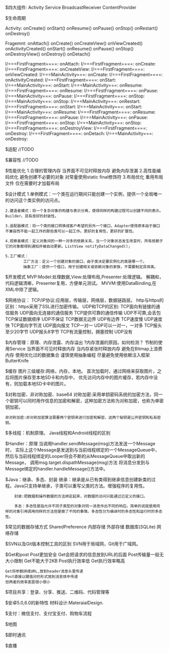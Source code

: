 $四大组件:
	Activity Service BroadcastReceiver ContentProvider

$生命周期

Activity: onCreate() onStart() onResume() onPause() onStop() onRestart() onDestroy()

Fragemnt: onAttach() onCreate() onCreateView() onViewCreated() onActivityCreated() onStart() onResume() onPause() onStop() onDestroyView() onDestroy() onDetach()

I/===FirstFragment====: onAttach: 
I/===FirstFragment====: onCreate: 
I/===FirstFragment====: onCreateView: 
I/===FirstFragment====: onViewCreated: 
I/===MainActivity===: onCreate: 
I/===FirstFragment====: onActivityCreated: 
I/===FirstFragment====: onStart: 
I/===MainActivity===: onStart: 
I/===MainActivity===: onResume: 
I/===FirstFragment====: onResume: 
I/===FirstFragment====: onPause: 
I/===MainActivity===: onPause: 
I/===FirstFragment====: onStop: 
I/===MainActivity===: onStop: 
I/===MainActivity===: onRestart: 
I/===FirstFragment====: onStart: 
I/===MainActivity===: onStart: 
I/===MainActivity===: onResume: 
I/===FirstFragment====: onResume: 
I/===FirstFragment====: onPause: 
I/===MainActivity===: onPause: 
I/===FirstFragment====: onStop: 
I/===MainActivity===: onStop: 
I/===FirstFragment====: onDestroyView: 
I/===FirstFragment====: onDestroy: 
I/===FirstFragment====: onDetach: 
I/===MainActivity===: onDestroy: 

$适配
//TODO

$兼容性
//TODO

$性能优化
	1.合理的管理内存 当界面不可见时释放内存 避免内存泄漏
	2.高性能编码优化 避免创建不必要的对象 对常量使用static final修饰符
	3.布局优化 重用布局文件 仅在需要时才加载布局

$设计模式
	1.单例模式：一个类在运行期间只能创建一个实例，提供一个全局唯一的访问这个类实例的访问点。

	2.建造者模式：将一个复杂对象的构建与表示分离，使得同样的构建过程可以创建不同的表示。Builder。具有良好的封装性。

	3.适配器模式：将一个类的接口转换成客户希望的另外一个接口，Adapter使得原本由于接口不兼容而不能一起工作的那些类可以一起工作。更好的复用性，更好的扩展性。

	4.观察者模式：定义对象间的一种一对多的依赖关系，当一个对象状态发生改变时，所有依赖于它的对象都得到通知并被自动更新。ListView notifyDataChanged();

	5.工厂模式：
			工厂方法：定义一个创建对象的接口，由子类决定要实例化的类是哪一个。
			抽象工厂：提供一个借口，用于创建相关或依赖对象的家族，不需要制定具体类。

$开发模式
	MVP:Model:处理数据,View:处理布局,Presenter:处理逻辑。
		解耦和，代码逻辑清晰，Presenter复用，方便单元测试。
	MVVM:使用DataBinding,在XML中除了逻辑。	

$网络协议：
	TCP/IP协议:应用层，传输层，网络层，数据链路层。
	http与https的区别：https采用了SSL进行加密传输。
	UDP和TCP的区别:
		TCP面向有链接的通信服务	UDP面向无连接的通信服务
		TCP提供可靠的通信传输	UDP不可靠,会丢包
		TCP保证数据顺序			UDP不保证
		TCP数据无边界			UDP有边界
		TCP速度慢				UDP速度快
		TCP面向字节流			UDP面向报文
		TCP一对一				UDP可以一对一，一对多
		TCP报头至少20字节		UDP报头8字节
		TCP有流量控制，拥塞控制	UDP没有

$内存管理：原理、内存泄露、内存溢出 ?内存泄漏的原因，如何检测？
		节制的使用Service
		当界面不可见时释放内存
		当内存紧张时释放内存
		避免在Bitmap上浪费内存
		使用优化过的数据集合
		谨慎使用抽象编程
		尽量避免使用依赖注入框架ButterKnife

$缓存
	图片三级缓存:网络，内存，本地。
		首次加载时，通过网络来获取图片，之后将图片保存至本地SD卡和内存中，
		优先访问内存中的图片缓存，若内存中没有，则加载本地SD卡中的图片。

$对称加密、非对称加密、base64
	对称加密:采用单钥密码系统的加密方法，同一个密钥可以同时用作信息的加密和解密，这种加密方法称为对称加密，也称为单密钥加密。

	非对称加密:非对称加密算法需要两个密钥来进行加密和解密，这两个秘钥是公开密钥和私有密钥。

$多线程：机制原理。 Java线程和Android线程的区别

$Handler：原理
		当调用handler.sendMessage(msg)方法发送一个Message时，
		实际上这个Message是发送到与当前线程绑定的一个MessageQueue中，
		然后与当前线程绑定的Looper将会不断的从MessageQueue中取出新的Message，
		调用msg.target.dispathMessage(msg)方法      将消息分发到与Message绑定的handler.handleMessage()方法中。

$Java：继承、多态、封装
		继承：继承是从已有类得到继承信息创建新类的过程。Java只支持单继承，子类可以重写父类的方法。增强程序的复用性。
		
		封装:把数据和操作数据的方法绑定起来，对数据的访问只能通过已定义的接口。

		多态：多态性是指允许不同子类型的对象对同一消息作出不同的响应。简单的说就是用同样的对象引用调用同样的方法但是做了不同的事情。多态性分为编译时的多态性和运行时的多态性。

$常见的数据存储方式
	SharedPreference
	内部存储
	外部存储
	数据库(SQLite)
	网络存储

$SVN以及Git版本控制工具的区别
	SVN用于局域网，Git用于广域网。

$Get和post
	Post更加安全				Get会把请求的信息放到URL的后面
	Post传输量一般无大小限制	Get不能大于2KB
	Post执行效率低				Get执行效率略高

	Get将参数拼成URL,放到header消息头里传递
	Post直接以键值对的形式放到消息体中传递
	但两者的效率差距很小很小

$项目共享：登录、分享、推送、二维码、代码管理等

$安卓5.0,6.0的新特性
	材料设计:MateraialDesign.

$支付：微信支付、支付宝支付、购物车流程
 
$地图

$即时通讯

$直播
